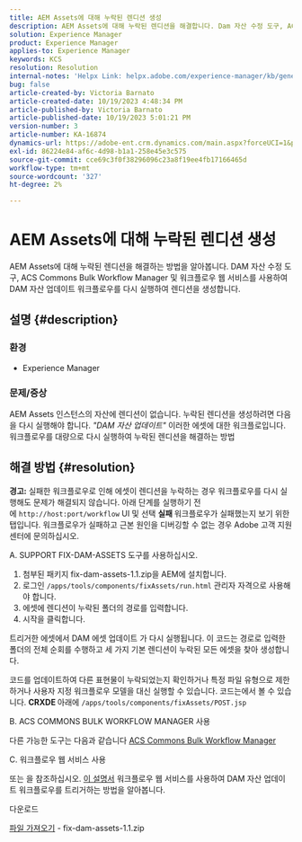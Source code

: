 ```yaml
---
title: AEM Assets에 대해 누락된 렌디션 생성
description: AEM Assets에 대해 누락된 렌디션을 해결합니다. Dam 자산 수정 도구, ACS Commons Bulk Workflow Manager 및 Workflow Web Services를 사용하여 렌디션을 생성합니다.
solution: Experience Manager
product: Experience Manager
applies-to: Experience Manager
keywords: KCS
resolution: Resolution
internal-notes: 'Helpx Link: helpx.adobe.com/experience-manager/kb/generating-the-missing-renditions-for-aem-assets.html'
bug: false
article-created-by: Victoria Barnato
article-created-date: 10/19/2023 4:48:34 PM
article-published-by: Victoria Barnato
article-published-date: 10/19/2023 5:01:21 PM
version-number: 3
article-number: KA-16874
dynamics-url: https://adobe-ent.crm.dynamics.com/main.aspx?forceUCI=1&pagetype=entityrecord&etn=knowledgearticle&id=b44dac56-9f6e-ee11-8df0-6045bd006793
exl-id: 86224e84-af6c-4d98-b1a1-258e45e3c575
source-git-commit: cce69c3f0f38296096c23a8f19ee4fb17166465d
workflow-type: tm+mt
source-wordcount: '327'
ht-degree: 2%

---
```


# AEM Assets에 대해 누락된 렌디션 생성


AEM Assets에 대해 누락된 렌디션을 해결하는 방법을 알아봅니다. DAM 자산 수정 도구, ACS Commons Bulk Workflow Manager 및 워크플로우 웹 서비스를 사용하여 DAM 자산 업데이트 워크플로우를 다시 실행하여 렌디션을 생성합니다.

## 설명 {#description}


### <b>환경</b>

- Experience Manager




### <b>문제/증상</b>

AEM Assets 인스턴스의 자산에 렌디션이 없습니다. 누락된 렌디션을 생성하려면 다음을 다시 실행해야 합니다. *&quot;DAM 자산 업데이트&quot;* 이러한 에셋에 대한 워크플로입니다. 워크플로우를 대량으로 다시 실행하여 누락된 렌디션을 해결하는 방법


## 해결 방법 {#resolution}


<b>경고:</b> 실패한 워크플로우로 인해 에셋이 렌디션을 누락하는 경우 워크플로우를 다시 실행해도 문제가 해결되지 않습니다. 아래 단계를 실행하기 전에 `http://host:port/workflow` UI 및 선택 <b>실패 </b>워크플로우가 실패했는지 보기 위한 탭입니다. 워크플로우가 실패하고 근본 원인을 디버깅할 수 없는 경우 Adobe 고객 지원 센터에 문의하십시오.

A. SUPPORT FIX-DAM-ASSETS 도구를 사용하십시오.

1. 첨부된 패키지 fix-dam-assets-1.1.zip을 AEM에 설치합니다.
2. 로그인 `/apps/tools/components/fixAssets/run.html` 관리자 자격으로 사용해야 합니다.
3. 에셋에 렌디션이 누락된 폴더의 경로를 입력합니다.
4. 시작을 클릭합니다.


트리거한 에셋에서 DAM 에셋 업데이트 가 다시 실행됩니다. 이 코드는 경로로 입력한 폴더의 전체 순회를 수행하고 세 가지 기본 렌디션이 누락된 모든 에셋을 찾아 생성합니다.

코드를 업데이트하여 다른 표현물이 누락되었는지 확인하거나 특정 파일 유형으로 제한하거나 사용자 지정 워크플로우 모델을 대신 실행할 수 있습니다. 코드는에서 볼 수 있습니다. <b>CRXDE </b>아래에 `/apps/tools/components/fixAssets/POST.jsp`



B. ACS COMMONS BULK WORKFLOW MANAGER 사용

다른 가능한 도구는 다음과 같습니다 [ACS Commons Bulk Workflow Manager](https://adobe-consulting-services.github.io/acs-aem-commons/features/bulk-workflow-manager/index.html)



C. 워크플로우 웹 서비스 사용

또는 을 참조하십시오. [이 설명서](https://helpx.adobe.com/experience-manager/6-2/sites/developing/using/wf-program-interaction.html#Creating,%20Reading%20or%20Deleting%20Workflow%20Models) 워크플로우 웹 서비스를 사용하여 DAM 자산 업데이트 워크플로우를 트리거하는 방법을 알아봅니다.

다운로드

[파일 가져오기](https://helpx.adobe.com/content/dam/help/en/experience-manager/kb/generating-the-missing-renditions-for-aem-assets/_jcr_content/main-pars/download_section/download-1/fix-dam-assets-11.zip "fix-dam-assets-1.1.zip") - fix-dam-assets-1.1.zip
